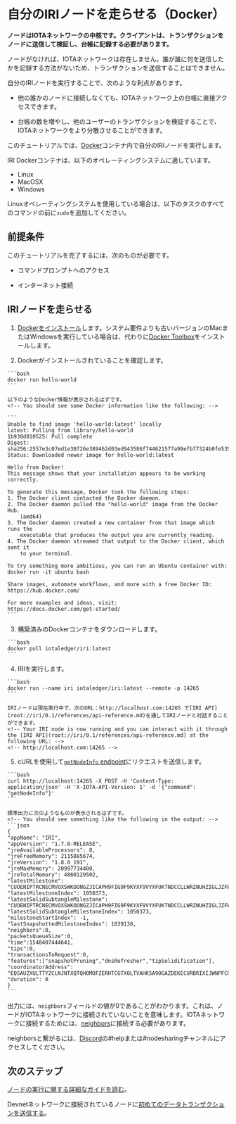 # 自分のIRIノードを走らせる（Docker）
<!-- # Run your own IRI node -->

**ノードはIOTAネットワークの中核です。クライアントは、トランザクションをノードに送信して検証し、台帳に記録する必要があります。**
<!-- **Nodes are the core of an IOTA network. Clients must send their transactions to nodes to have them validated and recorded in the ledger.** -->

ノードがなければ、IOTAネットワークは存在しません。誰が誰に何を送信したかを記録する方法がないため、トランザクションを送信することはできません。
<!-- Without nodes, IOTA networks wouldn't exist. No one would be able to send transactions because there would be no way of recording who sent what to whom. -->

自分のIRIノードを実行することで、次のような利点があります。
<!-- By running your own IRI node, you have the following benefits: -->
* 他の誰かのノードに接続しなくても、IOTAネットワーク上の台帳に直接アクセスできます。
<!-- * You have your own direct access to a ledger on an IOTA network instead of having to connect to someone else's node -->
* 台帳の数を増やし、他のユーザーのトランザクションを検証することで、IOTAネットワークをより分散させることができます。
<!-- * You help the IOTA network to become more distributed by adding to the number of ledgers and validating other users' transactions -->

このチュートリアルでは、[Docker](https://www.docker.com/)コンテナ内で自分のIRIノードを実行します。
<!-- In this tutorial, you're going to run your own IRI node in a [Docker](https://www.docker.com/) container. -->

IRI Dockerコンテナは、以下のオペレーティングシステムに適しています。
<!-- The IRI Docker container is suitable for the following operating systems: -->
* Linux
* MacOSX
* Windows

Linuxオペレーティングシステムを使用している場合は、以下のタスクのすべてのコマンドの前に`sudo`を追加してください。
<!-- If you're using a Linux operating system, add `sudo` before all the commands in the following tasks. -->

## 前提条件
<!-- ## Prerequisites -->

このチュートリアルを完了するには、次のものが必要です。
<!-- To complete this tutorial, you need the following: -->

* コマンドプロンプトへのアクセス
<!-- * Access to a command prompt -->
* インターネット接続
<!-- * An Internet connection -->

## IRIノードを走らせる
<!-- ## Run an IRI node -->

1. [Dockerをインストール](https://docs.docker.com/install/#supported-platforms)します。システム要件よりも古いバージョンのMacまたはWindowsを実行している場合は、代わりに[Docker Toolbox](https://docs.docker.com/toolbox/overview/)をインストールします。
<!-- 1. [Install Docker](https://docs.docker.com/install/#supported-platforms). If you're running a version of Mac or Windows that's older than the system requirements, install the [Docker toolbox](https://docs.docker.com/toolbox/overview/) instead. -->

2. Dockerがインストールされていることを確認します。
  <!-- 2. Make sure that Docker is installed -->

    ```bash
    docker run hello-world
    ```

    以下のようなDocker情報が表示されるはずです。
    <!-- You should see some Docker information like the following: -->

    ```
    Unable to find image 'hello-world:latest' locally
    latest: Pulling from library/hello-world
    1b930d010525: Pull complete
    Digest: sha256:2557e3c07ed1e38f26e389462d03ed943586f744621577a99efb77324b0fe535
    Status: Downloaded newer image for hello-world:latest

    Hello from Docker!
    This message shows that your installation appears to be working correctly.

    To generate this message, Docker took the following steps:
    1. The Docker client contacted the Docker daemon.
    2. The Docker daemon pulled the "hello-world" image from the Docker Hub.
        (amd64)
    3. The Docker daemon created a new container from that image which runs the
        executable that produces the output you are currently reading.
    4. The Docker daemon streamed that output to the Docker client, which sent it
        to your terminal.

    To try something more ambitious, you can run an Ubuntu container with:
    docker run -it ubuntu bash

    Share images, automate workflows, and more with a free Docker ID:
    https://hub.docker.com/

    For more examples and ideas, visit:
    https://docs.docker.com/get-started/
    ```

3. 構築済みのDockerコンテナをダウンロードします。
  <!-- 3. Download the pre-built Docker container -->

    ```bash
    docker pull iotaledger/iri:latest
    ```

4. IRIを実行します。
  <!-- 4. Run the IRI -->

    ```bash
    docker run --name iri iotaledger/iri:latest --remote -p 14265
    ```

    IRIノードは現在実行中で、次のURL：http://localhost.com:14265 で[IRI API](root://iri/0.1/references/api-reference.md)を通してIRIノードと対話することができます。
    <!-- Your IRI node is now running and you can interact with it through the [IRI API](root://iri/0.1/references/api-reference.md) at the following URL: -->
    <!-- http://localhost.com:14265 -->

5. cURLを使用して[`getNodeInfo` endpoint](root://iri/0.1/references/api-reference.md#getNodeInfo)にリクエストを送信します。
  <!-- 5. Use cURL to send a request to the [`getNodeInfo` endpoint](root://iri/0.1/references/api-reference.md#getNodeInfo) -->
    ```bash
    curl http://localhost:14265 -X POST -H 'Content-Type: application/json' -H 'X-IOTA-API-Version: 1' -d '{"command": "getNodeInfo"}'
    ```

    標準出力に次のようなものが表示されるはずです。
    <!-- You should see something like the following in the output: -->
    ```json
    {
    "appName": "IRI",
    "appVersion": "1.7.0-RELEASE",
    "jreAvailableProcessors": 8,
    "jreFreeMemory": 2115085674,
    "jreVersion": "1.8.0_191",
    "jreMaxMemory": 20997734400,
    "jreTotalMemory": 4860129502,
    "latestMilestone": "CUOENIPTRCNECMVOXSWKOONGZJICAPH9FIG9F9KYXF9VYXFUKTNDCCLLWRZNUHZIGLJZFWPOVCIZA9999",
    "latestMilestoneIndex": 1050373,
    "latestSolidSubtangleMilestone": "CUOENIPTRCNECMVOXSWKOONGZJICAPH9FIG9F9KYXF9VYXFUKTNDCCLLWRZNUHZIGLJZFWPOVCIZA9999",
    "latestSolidSubtangleMilestoneIndex": 1050373,
    "milestoneStartIndex": -1,
    "lastSnapshottedMilestoneIndex": 1039138,
    "neighbors":0,
    "packetsQueueSize":0,
    "time":1548407444641,
    "tips":0,
    "transactionsToRequest":0,
    "features":["snapshotPruning","dnsRefresher","tipSolidification"],
    "coordinatorAddress": "EQSAUZXULTTYZCLNJNTXQTQHOMOFZERHTCGTXOLTVAHKSA9OGAZDEKECURBRIXIJWNPFCQIOVFVVXJVD9",
    "duration": 0
    }
    ```

出力には、`neighbors`フィールドの値が0であることがわかります。これは、ノードがIOTAネットワークに接続されていないことを意味します。IOTAネットワークに接続するためには、[neighbors](root://iri/0.1/concepts/neighbor-iri-node.md)に接続する必要があります。
<!-- You'll notice in the output that the value of the `neighbors` field is 0. This means that your node is not connected to an IOTA network. To do so, you need to connect to [neighbors](root://iri/0.1/concepts/neighbor-iri-node.md). -->

neighborsと繋がるには、[Discord](https://discordapp.com/invite/fNGZXvh)の#helpまたは#nodesharingチャンネルにアクセスしてください。
<!-- For help connecting to neighbors, go to the #help or #nodesharing channel on our [Discord](https://discordapp.com/invite/fNGZXvh). -->

## 次のステップ
<!-- ## Next steps -->

[ノードの実行に関する詳細なガイドを読む](root://iri/0.1/introduction/overview.md)。
<!-- [Read more in-depth guides about running a node](root://iri/0.1/introduction/overview.md). -->

Devnetネットワークに接続されているノードに[初めてのデータトランザクションを送信する](../tutorials/send-a-zero-value-transaction-with-nodejs.md)。
<!-- [Send your first data transaction](../tutorials/send-a-zero-value-transaction-with-nodejs.md) to a node that's connected to the Devnet network. -->
